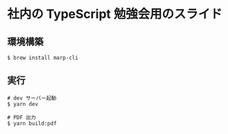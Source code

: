 # 社内の TypeScript 勉強会用のスライド

## 環境構築

```
$ brew install marp-cli
```

## 実行

```
# dev サーバー起動
$ yarn dev

# PDF 出力
$ yarn build:pdf
```
